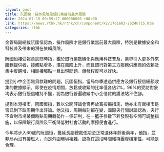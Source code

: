 ```yaml
---
layout: post
title: 阮國恒：操作風險是銀行業目前最大風險
date: 2024-07-15 09:59:27.000000000 +08:00
link: https://news.rthk.hk/rthk/ch/component/k2/1761603-20240715.htm
categories: rthk
---
```


金管局副總裁阮國恒認為，操作風險才是銀行業當前最大風險，特別是數據安全和科技普及帶來的潛在依賴風險。

阮國恒接受報章訪問時指，鑑於銀行業數碼化與應用科技普及，業界引入更多外來服務提供者，接觸點增多，潛在風險上升，而且銀行對第三方服務供應商的依賴及集中度趨增，相關接觸點一旦出現問題，爆發程度可以好快。

提到小中企面臨貸款難的問題，阮國恒指，當局每季透過供應方及銀行授信總額收集的數據顯示，即使在疫情期間，放鬆或收緊的比率僅各佔2%，96%的受訪對象均表示銀行授信維持不變，認為銀行普遍收緊中小企借貸的講法站不住腳。

提到本港樓市，阮國恒指，難以公開評論會否再放寬按揭措施，他亦未有就樓市是否已到下跌周期作出評論。他又指，周期每刻都在變，國際央行間討論認為，央行不宜對市場某個時點周期轉勢作一個研判，在一籃子參數下若發現有空間可調整措施，以保障銀行風險及平衡降低對社會活動的摩擦便會進行。

今年將步入60歲的阮國恒，獲延長副總裁任期至正常退休年齡後兩年，他指，並非局內沒有接班人，而是外圍環境複雜，認為在這段時間維持團隊穩定性，可能是合理。

